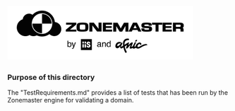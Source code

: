 ![Zonemaster](docs/images/zonemaster_logo_black.png)
==========

### Purpose of this directory

The "TestRequirements.md" provides a list of tests that has been run by the
Zonemaster engine for validating a domain.


